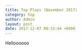 ```yaml
---
title: Top Plays (November 2017)
category: top
author: Admin
layout: post
date: 2017-12-07 00:33:44 +0000
---
```

Helloooooo